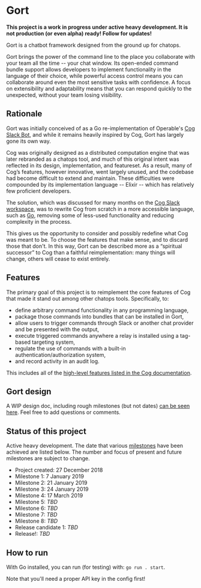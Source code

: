 # Gort

**This project is a work in progress under active heavy development. It is not production (or even alpha) ready! Follow for updates!**

Gort is a chatbot framework designed from the ground up for chatops.

Gort brings the power of the command line to the place you collaborate with your team all the time -- your chat window. Its open-ended command bundle support allows developers to implement functionality in the language of their choice, while powerful access control means you can collaborate around even the most sensitive tasks with confidence. A focus on extensibility and adaptability means that you can respond quickly to the unexpected, without your team losing visibility.

## Rationale

Gort was initially conceived of as a Go re-implementation of Operable's [Cog Slack Bot](https://github.com/operable/cog), and while it remains heavily inspired by Cog, Gort has largely gone its own way.

Cog was originally designed as a distributed computation engine that was later rebranded as a chatops tool, and much of this original intent was reflected in its design, implementation, and featureset. As a result, many of Cog’s features, however innovative, went largely unused, and the codebase had become difficult to extend and maintain. These difficulties were compounded by its implementation language -- Elixir -- which has relatively few proficient developers.

The solution, which was discussed for many months on the [Cog Slack workspace](https://cogbot.slack.com), was to rewrite Cog from scratch in a more accessible language, such as [Go](http://golang.org), removing some of less-used functionality and reducing complexity in the process.

This gives us the opportunity to consider and possibly redefine what Cog was meant to be. To choose the features that make sense, and to discard those that don't. In this way, Gort can be described more as a “spiritual successor” to Cog than a faithful reimplementation: many things will change, others will cease to exist entirely.

## Features

The primary goal of this project is to reimplement the core features of Cog that made it stand out among other chatops tools. Specifically, to:

* define arbitrary command functionality in any programming language,
* package those commands into bundles that can be installed in Gort,
* allow users to trigger commands through Slack or another chat provider and be presented with the output,
* execute triggered commands anywhere a relay is installed using a tag-based targeting system,
* regulate the use of commands with a built-in authentication/authorization system,
* and record activity in an audit log.

This includes all of the [high-level features listed in the Cog documentation](https://web.archive.org/web/20191130061912/http://book.cog.bot/sections/introducing_cog.html#current-featuress).

<!-- ## Non-Goals  

While some effort will be made to support existing functionality (such as Cog bundles), perfect compatibility is explicitly not guaranteed (however, a migration guide should be written eventually). -->

## Gort design

A WIP design doc, including rough milestones (but not dates) [can be seen here](https://docs.google.com/document/d/1u7LzEzPjT1L8_xkHL577cKeuQdCiCQAww8M0rx1QXEM/edit?usp=sharing). Feel free to add questions or comments.

## Status of this project

Active heavy development. The date that various [milestones](https://docs.google.com/document/d/1u7LzEzPjT1L8_xkHL577cKeuQdCiCQAww8M0rx1QXEM/edit#heading=h.8qveejpms515) have been achieved are listed below. The number and focus of present and future milestones are subject to change.

* Project created: 27 December 2018
* Milestone 1: 7 January 2019
* Milestone 2: 21 January 2019
* Milestone 3: 24 January 2019
* Milestone 4: 17 March 2019
* Milestone 5: *TBD*
* Milestone 6: *TBD*
* Milestone 7: *TBD*
* Milestone 8: *TBD*
* Release candidate 1: *TBD*
* Release!: *TBD*

## How to run

With Go installed, you can run (for testing) with: `go run . start`. 

Note that you'll need a proper API key in the config first!
